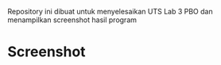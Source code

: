 Repository ini dibuat untuk menyelesaikan UTS Lab 3 PBO dan menampilkan screenshot hasil program

# Screenshot
